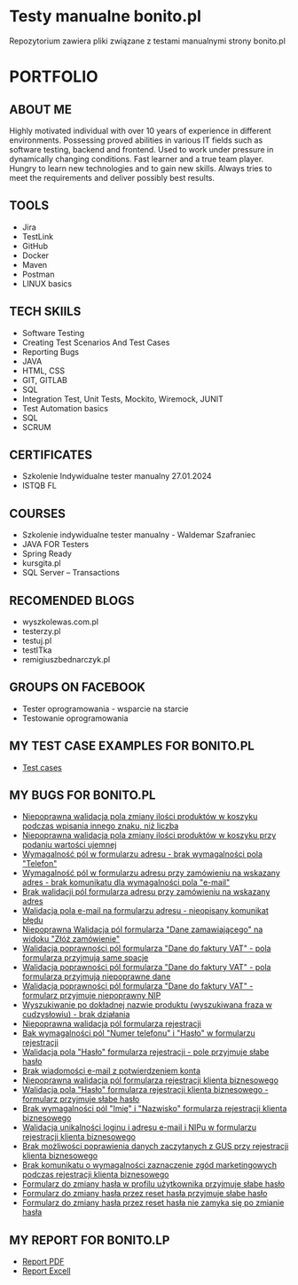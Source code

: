 # Testy manualne bonito.pl
Repozytorium zawiera pliki związane z testami manualnymi strony bonito.pl
# PORTFOLIO
## ABOUT ME
Highly motivated individual with over 10 years of experience in different
environments. Possessing proved abilities in various IT fields such as
software testing, backend and frontend. Used to work under pressure in
dynamically changing conditions. Fast learner and a true team player.
Hungry to learn new technologies and to gain new skills. Always tries to meet
the requirements and deliver possibly best results.
## TOOLS
* Jira
* TestLink
* GitHub
* Docker
* Maven
* Postman
* LINUX basics
## TECH SKIILS
* Software Testing
* Creating Test Scenarios And Test Cases
* Reporting Bugs
* JAVA
* HTML, CSS
* GIT, GITLAB
* SQL
* Integration Test, Unit Tests, Mockito, Wiremock, JUNIT
* Test Automation basics
* SQL
* SCRUM
## CERTIFICATES
* Szkolenie Indywidualne tester manualny 27.01.2024
* ISTQB FL
## COURSES
* Szkolenie indywidualne tester manualny - Waldemar Szafraniec
* JAVA FOR Testers
* Spring Ready
* kursgita.pl
* SQL Server – Transactions
## RECOMENDED BLOGS
* wyszkolewas.com.pl
* testerzy.pl
* testuj.pl
* testITka
* remigiuszbednarczyk.pl
## GROUPS ON FACEBOOK
* Tester oprogramowania - wsparcie na starcie
* Testowanie oprogramowania
## MY TEST CASE EXAMPLES FOR BONITO.PL
* [Test cases](https://drive.google.com/file/d/1pjzcjVaDgoQO13F5glgHgScw6KddeXYB/view?usp=sharing)
## MY BUGS FOR BONITO.PL
* [Niepoprawna walidacja pola zmiany ilości produktów w koszyku podczas wpisania innego znaku, niż liczba](https://docs.google.com/document/d/1mB6w65FkeUgINwka1ED_U65Yv3pkzyDv/edit?usp=sharing&ouid=117443966968316837750&rtpof=true&sd=true)
* [Niepoprawna walidacja pola zmiany ilości produktów w koszyku przy podaniu wartości ujemnej](https://docs.google.com/document/d/145-ouDxV82ODUAmIWUJ7NF5YRetnApK0/edit?usp=sharing&ouid=117443966968316837750&rtpof=true&sd=true)
* [Wymagalność pól w formularzu adresu - brak wymagalności pola "Telefon"](https://docs.google.com/document/d/1Giu8HMUBMC-aBrW89RwzHJiQFXDeIViT/edit?usp=sharing&ouid=117443966968316837750&rtpof=true&sd=true)
* [Wymagalność pól w formularzu adresu przy zamówieniu na wskazany adres - brak komunikatu dla wymagalności pola "e-mail"](https://docs.google.com/document/d/1qWS5S0v-hvzGmajkwsVhM_CQ3lctbUhj/edit?usp=sharing&ouid=117443966968316837750&rtpof=true&sd=true)
* [Brak walidacji pól formularza adresu przy zamówieniu na wskazany adres](https://docs.google.com/document/d/1tZ13yCXkn7FNSH8QJGlPqqWvagZ4iv6A/edit?usp=sharing&ouid=117443966968316837750&rtpof=true&sd=true)
* [Walidacja pola e-mail na formularzu adresu - nieopisany komunikat błędu](https://docs.google.com/document/d/1iLvlsxNKNgcFj96nhahBJ7lxmyPsIAjo/edit?usp=sharing&ouid=117443966968316837750&rtpof=true&sd=true)
* [Niepoprawna Walidacja pól formularza "Dane zamawiającego" na widoku "Złóż zamówienie"](https://docs.google.com/document/d/1Z6yM1RgD-hcEohiCCSGLrhEv4aS7QRQk/edit?usp=sharing&ouid=117443966968316837750&rtpof=true&sd=true)
* [Walidacja poprawności pól formularza "Dane do faktury VAT" - pola formularza przyjmują same spacje](https://docs.google.com/document/d/167HGWS0EALiQ-a-rmzP6sVihYbU-4Lrd/edit?usp=sharing&ouid=117443966968316837750&rtpof=true&sd=true)
* [Walidacja poprawności pól formularza "Dane do faktury VAT" - pola formularza przyjmują niepoprawne dane](https://docs.google.com/document/d/1iwdw-hpw7h8gUxVDghGVHqPBMT8irFdU/edit?usp=sharing&ouid=117443966968316837750&rtpof=true&sd=true)
* [Walidacja poprawności pól formularza "Dane do faktury VAT" - formularz przyjmuje niepoprawny NIP](https://docs.google.com/document/d/18a5IEEgGjFzZ5SwzUbls3YPSm1BzFak2/edit?usp=sharing&ouid=117443966968316837750&rtpof=true&sd=true)
* [Wyszukiwanie po dokładnej nazwie produktu (wyszukiwana fraza w cudzysłowiu) - brak działania](https://docs.google.com/document/d/1R-RkXdx-AqNAirt1LkObrA0oq0vbX3cL/edit?usp=sharing&ouid=117443966968316837750&rtpof=true&sd=true)
* [Niepoprawna walidacja pól formularza rejestracji](https://docs.google.com/document/d/1SMF0yuakvPFIVKaEc7sVhcGCasqSeZd0/edit?usp=sharing&ouid=117443966968316837750&rtpof=true&sd=true)
* [Bak wymagalności pól "Numer telefonu" i "Hasło" w formularzu rejestracji](https://docs.google.com/document/d/1aNwiqW4oWoRlH5WtalgcMCzkAVBoalt-/edit?usp=sharing&ouid=117443966968316837750&rtpof=true&sd=true)
* [Walidacja pola "Hasło" formularza rejestracji - pole przyjmuje słabe hasło](https://docs.google.com/document/d/10rqEUz_1IrruYK7Lx8TccyUb76FEbODY/edit?usp=sharing&ouid=117443966968316837750&rtpof=true&sd=true)
* [Brak wiadomości e-mail z potwierdzeniem konta](https://docs.google.com/document/d/1dLu2Uq83eSvx8PkjLBJpebgd6K-GxwL9/edit?usp=sharing&ouid=117443966968316837750&rtpof=true&sd=true)
* [Niepoprawna walidacja pól formularza rejestracji klienta biznesowego](https://docs.google.com/document/d/1fQte34CGK3B7LKYQuiNQwRqSphdnPXtI/edit?usp=sharing&ouid=117443966968316837750&rtpof=true&sd=true)
* [Walidacja pola "Hasło" formularza rejestracji klienta biznesowego - formularz przyjmuje słabe hasło](https://docs.google.com/document/d/1k_Vn5wOjRVoDxvwsuYPPY5_DvDLa8LPi/edit?usp=sharing&ouid=117443966968316837750&rtpof=true&sd=true)
* [Brak wymagalności pól "Imię" i "Nazwisko" formularza rejestracji klienta biznesowego](https://docs.google.com/document/d/1XcnLhZMIGcAiW-uh4SaotF5qkTSxSngY/edit?usp=sharing&ouid=117443966968316837750&rtpof=true&sd=true)
* [Walidacja unikalności loginu i adresu e-mail i NIPu w formularzu rejestracji klienta biznesowego](https://docs.google.com/document/d/1JPi_gfyzXRze7BcM7Eqvr63UeOTkc1ac/edit?usp=sharing&ouid=117443966968316837750&rtpof=true&sd=true)
* [Brak możliwości poprawienia danych zaczytanych z GUS przy rejestracji klienta biznesowego](https://docs.google.com/document/d/1L_GZVUZWDI6BtVHlPJbhR8yjQ656R86m/edit?usp=sharing&ouid=117443966968316837750&rtpof=true&sd=true)
* [Brak komunikatu o wymagalności zaznaczenie zgód marketingowych podczas rejestracji klienta biznesowego](https://docs.google.com/document/d/1l6aDoCb6XGXEZEYUxcNay0I3Umgg6E65/edit?usp=sharing&ouid=117443966968316837750&rtpof=true&sd=true)
* [Formularz do zmiany hasła w profilu użytkownika przyjmuje słabe hasło](https://docs.google.com/document/d/12mx4l90PHb4HkmwzH6B1lq7zWTspfvc-/edit?usp=sharing&ouid=117443966968316837750&rtpof=true&sd=true)
* [Formularz do zmiany hasła przez reset hasła przyjmuje słabe hasło](https://docs.google.com/document/d/1Eb1yg8dVdfkBxYWY6TzX5-5dbeI3Tvxi/edit?usp=sharing&ouid=117443966968316837750&rtpof=true&sd=true)
* [Formularz do zmiany hasła przez reset hasła nie zamyka się po zmianie hasła](https://docs.google.com/document/d/1E83PT6xqY8EwtuOVi1-RpdlcEw2r_Jtw/edit?usp=sharing&ouid=117443966968316837750&rtpof=true&sd=true)
## MY REPORT FOR BONITO.LP
* [Report PDF](https://drive.google.com/file/d/1xoDG-_XmZR9golFspD_s-3CAuhssPypq/view?usp=sharing)
* [Report Excell](https://docs.google.com/spreadsheets/d/13nK6m9SnBxYkWBmM1Z6Y5ruKFRDmkkoC/edit?usp=sharing&ouid=117443966968316837750&rtpof=true&sd=true)
